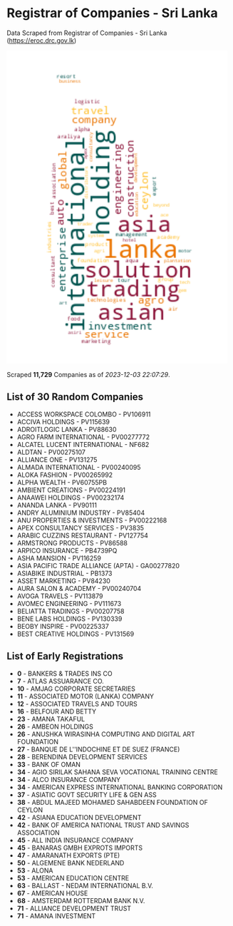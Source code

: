 # Registrar of Companies - Sri Lanka

Data Scraped from Registrar of Companies - Sri Lanka (https://eroc.drc.gov.lk)

![word-cloud](data/word_cloud.png)

Scraped **11,729** Companies as of *2023-12-03 22:07:29*.

## List of 30 Random Companies

* ACCESS WORKSPACE COLOMBO - PV106911
* ACCIVA HOLDINGS - PV115639
* ADROITLOGIC LANKA - PV88630
* AGRO FARM INTERNATIONAL - PV00277772
* ALCATEL LUCENT INTERNATIONAL - NF682
* ALDTAN - PV00275107
* ALLIANCE ONE - PV131275
* ALMADA INTERNATIONAL - PV00240095
* ALOKA FASHION - PV00265992
* ALPHA WEALTH - PV60755PB
* AMBIENT CREATIONS - PV00224191
* ANAAWEI HOLDINGS - PV00232174
* ANANDA LANKA - PV90111
* ANDRY ALUMINIUM INDUSTRY - PV85404
* ANU PROPERTIES & INVESTMENTS - PV00222168
* APEX CONSULTANCY SERVICES - PV3835
* ARABIC CUZZINS RESTAURANT - PV127754
* ARMSTRONG PRODUCTS - PV86588
* ARPICO INSURANCE - PB4739PQ
* ASHA MANSION - PV116259
* ASIA PACIFIC TRADE ALLIANCE (APTA) - GA00277820
* ASIABIKE INDUSTRIAL - PB1373
* ASSET MARKETING - PV84230
* AURA SALON & ACADEMY - PV00240704
* AVOGA TRAVELS - PV113879
* AVOMEC ENGINEERING - PV111673
* BELIATTA TRADINGS - PV00207758
* BENE LABS HOLDINGS - PV130339
* BEOBY INSPIRE - PV00225337
* BEST CREATIVE HOLDINGS - PV131569

## List of Early Registrations

* **0** - BANKERS & TRADES INS CO 
* **7** - ATLAS ASSUARANCE CO. 
* **10** - AMJAG CORPORATE SECRETARIES 
* **11** - ASSOCIATED MOTOR (LANKA) COMPANY 
* **12** - ASSOCIATED TRAVELS AND TOURS 
* **16** - BELFOUR AND BETTY 
* **23** - AMANA TAKAFUL 
* **26** - AMBEON HOLDINGS 
* **26** - ANUSHKA WIRASINHA COMPUTING AND DIGITAL ART FOUNDATION 
* **27** - BANQUE DE L''INDOCHINE ET DE SUEZ (FRANCE) 
* **28** - BERENDINA DEVELOPMENT SERVICES 
* **33** - BANK OF OMAN 
* **34** - AGIO SIRILAK SAHANA SEVA VOCATIONAL TRAINING CENTRE 
* **34** - ALCO INSURANCE COMPANY 
* **34** - AMERICAN EXPRESS INTERNATIONAL BANKING CORPORATION 
* **37** - ASIATIC GOVT SECURITY LIFE & GEN ASS 
* **38** - ABDUL MAJEED MOHAMED SAHABDEEN FOUNDATION OF CEYLON 
* **42** - ASIANA EDUCATION DEVELOPMENT 
* **42** - BANK OF AMERICA NATIONAL TRUST AND SAVINGS ASSOCIATION 
* **45** - ALL INDIA INSURANCE COMPANY 
* **45** - BANARAS GMBH EXPROTS IMPORTS 
* **47** - AMARANATH EXPORTS (PTE) 
* **50** - ALGEMENE BANK NEDERLAND 
* **53** - ALONA 
* **53** - AMERICAN EDUCATION CENTRE 
* **63** - BALLAST - NEDAM INTERNATIONAL B.V. 
* **67** - AMERICAN HOUSE 
* **68** - AMSTERDAM ROTTERDAM BANK N.V. 
* **71** - ALLIANCE DEVELOPMENT TRUST 
* **71** - AMANA INVESTMENT 